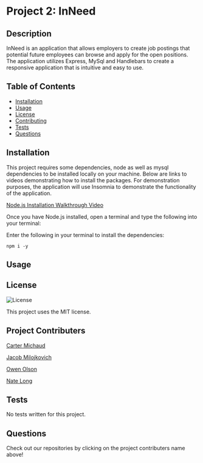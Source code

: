 # Project 2: InNeed

## Description

InNeed is an application that allows employers to create job postings that potential future employees can browse and apply for the open positions. The application utilizes Express, MySql and Handlebars to create a responsive application that is intuitive and easy to use.

## Table of Contents
- [Installation](#installation)
- [Usage](#usage)
- [License](#license)
- [Contributing](#contributing)
- [Tests](#tests)
- [Questions](#questions)

## Installation
This project requires some dependencies, node as well as mysql dependencies to be installed locally on your machine. Below are links to videos demonstrating how to install the packages. For demonstration purposes, the application will use Insomnia to demonstrate the functionality of the application.

[Node.js Installation Walkthrough Video](https://youtu.be/q5uAZbd4r3I)  

Once you have Node.js installed, open a terminal and type the following into your terminal:

Enter the following in your terminal to install the dependencies:
```
npm i -y
```

## Usage


## License

![License](https://img.shields.io/badge/License-MIT-brightgreen.svg)


This project uses the MIT license.

## Project Contributers

[Carter Michaud](https://github.com/Cmeesh11)

[Jacob Milojkovich](https://github.com/Jakemilo1)

[Owen Olson](https://github.com/owennolson)

[Nate Long](https://github.com/Tunestring)


## Tests

No tests written for this project.

## Questions

Check out our repositories by clicking on the project contributers name above!